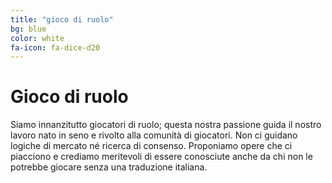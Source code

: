 ```yaml
---
title: "gioco di ruolo"
bg: blue
color: white
fa-icon: fa-dice-d20
---
```


# Gioco di ruolo

Siamo innanzitutto giocatori di ruolo; questa nostra passione guida il nostro lavoro nato in seno e rivolto alla comunità di giocatori. Non ci guidano logiche di mercato né ricerca di consenso. Proponiamo opere che ci piacciono e crediamo meritevoli di essere conosciute anche da chi non le potrebbe giocare senza una traduzione italiana.
